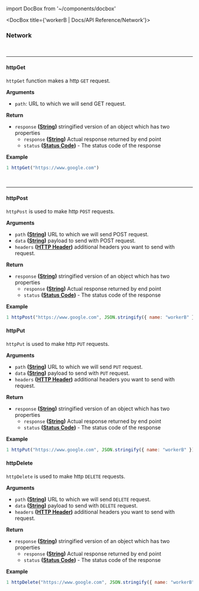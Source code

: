 import DocBox from '~/components/docbox'

<DocBox title={'workerB | Docs/API Reference/Network'}>

### **Network**

<br/>
<hr/>

#### **httpGet**

`httpGet` function makes a http `GET` request.


**Arguments**
-   `path`: URL to which we will send GET request.

**Return**

-   `response` **([String](https://developer.mozilla.org/docs/Web/JavaScript/Reference/Global_Objects/String))** stringified version of an object which has two properties
    -   `response` **([String](https://developer.mozilla.org/docs/Web/JavaScript/Reference/Global_Objects/String))** Actual response returned by end point
    -   `status` **([Status Code](https://developer.mozilla.org/en-US/docs/Web/HTTP/Status))** - The status code of the response

**Example**

```javascript
1 httpGet("https://www.google.com")
```

<br/>
<hr/>

#### **httpPost**

`httpPost` is used to make http `POST` requests.

**Arguments**

-   `path` **([String](https://developer.mozilla.org/docs/Web/JavaScript/Reference/Global_Objects/String))** URL to which we will send POST request.
-   `data` **([String](https://developer.mozilla.org/docs/Web/JavaScript/Reference/Global_Objects/String))** payload to send with POST request.
-   `headers` **([HTTP Header](https://developer.mozilla.org/en-US/docs/Glossary/HTTP_header))** additional headers you want to send with request.

**Return**

-   `response` **([String](https://developer.mozilla.org/docs/Web/JavaScript/Reference/Global_Objects/String))** stringified version of an object which has two properties
    -   `response` **([String](https://developer.mozilla.org/docs/Web/JavaScript/Reference/Global_Objects/String))** Actual response returned by end point
    -   `status` **([Status Code](https://developer.mozilla.org/en-US/docs/Web/HTTP/Status))** - The status code of the response

**Example**

```javascript
1 httpPost("https://www.google.com", JSON.stringify({ name: "workerB" }), {"content-type": "application/json"})
```

#### **httpPut**

`httpPut` is used to make http `PUT` requests.

**Arguments**

-   `path` **([String](https://developer.mozilla.org/docs/Web/JavaScript/Reference/Global_Objects/String))** URL to which we will send `PUT` request.
-   `data` **([String](https://developer.mozilla.org/docs/Web/JavaScript/Reference/Global_Objects/String))** payload to send with `PUT` request.
-   `headers` **([HTTP Header](https://developer.mozilla.org/en-US/docs/Glossary/HTTP_header))** additional headers you want to send with request.

**Return**

-   `response` **([String](https://developer.mozilla.org/docs/Web/JavaScript/Reference/Global_Objects/String))** stringified version of an object which has two properties
    -   `response` **([String](https://developer.mozilla.org/docs/Web/JavaScript/Reference/Global_Objects/String))** Actual response returned by end point
    -   `status` **([Status Code](https://developer.mozilla.org/en-US/docs/Web/HTTP/Status))** - The status code of the response

**Example**

```javascript
1 httpPut("https://www.google.com", JSON.stringify({ name: "workerB" }), {"content-type": "application/json"})
```

#### **httpDelete**

`httpDelete` is used to make http `DELETE` requests.

**Arguments**

-   `path` **([String](https://developer.mozilla.org/docs/Web/JavaScript/Reference/Global_Objects/String))** URL to which we will send `DELETE` request.
-   `data` **([String](https://developer.mozilla.org/docs/Web/JavaScript/Reference/Global_Objects/String))** payload to send with `DELETE` request.
-   `headers` **([HTTP Header](https://developer.mozilla.org/en-US/docs/Glossary/HTTP_header))** additional headers you want to send with request.

**Return**

-   `response` **([String](https://developer.mozilla.org/docs/Web/JavaScript/Reference/Global_Objects/String))** stringified version of an object which has two properties
    -   `response` **([String](https://developer.mozilla.org/docs/Web/JavaScript/Reference/Global_Objects/String))** Actual response returned by end point
    -   `status` **([Status Code](https://developer.mozilla.org/en-US/docs/Web/HTTP/Status))** - The status code of the response

**Example**

```javascript
1 httpDelete("https://www.google.com", JSON.stringify({ name: "workerB" }), {"content-type": "application/json"})
```

</DocBox>

